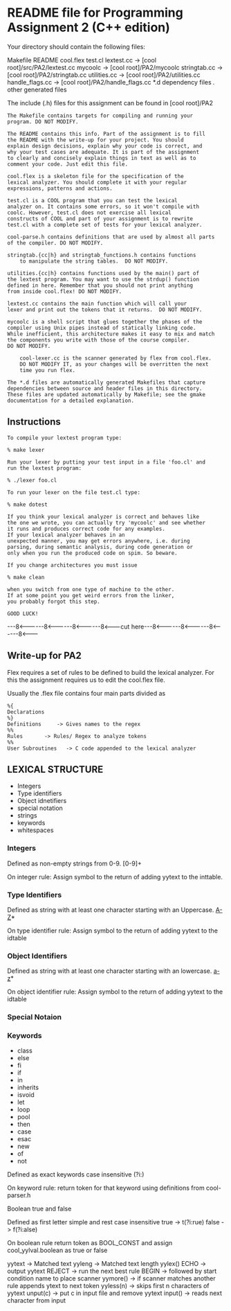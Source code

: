 README file for Programming Assignment 2 (C++ edition)
=====================================================

Your directory should contain the following files:

 Makefile
 README
 cool.flex
 test.cl
 lextest.cc      -> [cool root]/src/PA2/lextest.cc
 mycoolc         -> [cool root]/PA2/mycoolc
 stringtab.cc    -> [cool root]/PA2/stringtab.cc
 utilities.cc    -> [cool root]/PA2/utilities.cc
 handle_flags.cc -> [cool root]/PA2/handle_flags.cc
 *.d             dependency files
 *.*             other generated files

The include (.h) files for this assignment can be found in 
[cool root]/PA2

	The Makefile contains targets for compiling and running your
	program. DO NOT MODIFY.

	The README contains this info. Part of the assignment is to fill
	the README with the write-up for your project. You should
	explain design decisions, explain why your code is correct, and
	why your test cases are adequate. It is part of the assignment
	to clearly and concisely explain things in text as well as to
	comment your code. Just edit this file.

	cool.flex is a skeleton file for the specification of the
	lexical analyzer. You should complete it with your regular
	expressions, patterns and actions. 

	test.cl is a COOL program that you can test the lexical
	analyzer on. It contains some errors, so it won't compile with
	coolc. However, test.cl does not exercise all lexical
	constructs of COOL and part of your assignment is to rewrite
	test.cl with a complete set of tests for your lexical analyzer.

	cool-parse.h contains definitions that are used by almost all parts
	of the compiler. DO NOT MODIFY.

	stringtab.{cc|h} and stringtab_functions.h contains functions
        to manipulate the string tables.  DO NOT MODIFY.

	utilities.{cc|h} contains functions used by the main() part of
	the lextest program. You may want to use the strdup() function
	defined in here. Remember that you should not print anything
	from inside cool.flex! DO NOT MODIFY.

	lextest.cc contains the main function which will call your
	lexer and print out the tokens that it returns.  DO NOT MODIFY.

	mycoolc is a shell script that glues together the phases of the
	compiler using Unix pipes instead of statically linking code.  
	While inefficient, this architecture makes it easy to mix and match
	the components you write with those of the course compiler.
	DO NOT MODIFY.	

        cool-lexer.cc is the scanner generated by flex from cool.flex.
        DO NOT MODIFY IT, as your changes will be overritten the next
        time you run flex.

 	The *.d files are automatically generated Makefiles that capture
 	dependencies between source and header files in this directory.
 	These files are updated automatically by Makefile; see the gmake
 	documentation for a detailed explanation.

Instructions
------------

	To compile your lextest program type:

	% make lexer

	Run your lexer by putting your test input in a file 'foo.cl' and
	run the lextest program:

	% ./lexer foo.cl

	To run your lexer on the file test.cl type:

	% make dotest

	If you think your lexical analyzer is correct and behaves like
	the one we wrote, you can actually try 'mycoolc' and see whether
	it runs and produces correct code for any examples.
	If your lexical analyzer behaves in an
	unexpected manner, you may get errors anywhere, i.e. during
	parsing, during semantic analysis, during code generation or
	only when you run the produced code on spim. So beware.

	If you change architectures you must issue

	% make clean

	when you switch from one type of machine to the other.
	If at some point you get weird errors from the linker,	
	you probably forgot this step.

	GOOD LUCK!

---8<------8<------8<------8<---cut here---8<------8<------8<------8<---

## Write-up for PA2


Flex requires a set of rules to be defined to build the lexical analyzer. For this the assignment
requires us to edit the cool.flex file.

Usually the .flex file contains four main parts divided as

    %{
    Declarations
    %}
    Definitions	    -> Gives names to the regex
    %%
    Rules	    -> Rules/ Regex to analyze tokens
    %%
    User Subroutines   -> C code appended to the lexical analyzer


## LEXICAL STRUCTURE

- Integers
- Type identifiers
- Object idnetifiers
- special notation
- strings
- keywords
- whitespaces



### Integers


Defined as non-empty strings from 0-9.
    [0-9]+

On integer rule:
    Assign symbol to the return of adding yytext to the inttable.
    


### Type Identifiers

Defined as string with at least one character starting with an Uppercase.
    [A-Z]([a-zA-Z0-9_])*

On type identifier rule:
    Assign symbol to the return of adding yytext to the idtable
    

### Object Identifiers

Defined as string with at least one character starting with an lowercase.
    [a-z]([a-zA-Z0-9_])*

On object identifier rule:
    Assign symbol to the return of adding yytext to the idtable
    
### Special Notaion




### Keywords

- class
- else
- fi
- if
- in
- inherits
- isvoid
- let
- loop
- pool
- then
- case
- esac
- new
- of
- not

Defined as exact keywords case insensitive 
    (?i:<keyword>)


On keyword rule:
    return token for that keyword using definitions from cool-parser.h



Boolean true and false


Defined as first letter simple and rest case insensitive
    true    -> t(?i:rue)
    false   -> f(?i:alse)

On boolean rule 
    return token as BOOL_CONST and assign cool_yylval.boolean as true or false


yytext -> Matched text
yyleng -> Matched text length
yylex()
ECHO -> output yytext
REJECT -> run the next best rule
BEGIN -> followed by start condition name to place scanner
yymore() -> if scanner matches another rule appends ytext to next token
yyless(n) -> skips first n characters of yytext
unput(c) -> put c in input file and remove yytext
input() -> reads next character from input


